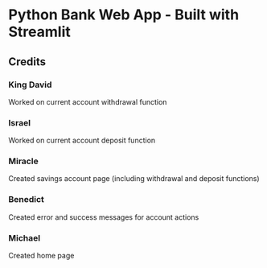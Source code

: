 # Python Bank Web App - Built with Streamlit
## Credits
### King David
Worked on current account withdrawal function
### Israel
Worked on current account deposit function
### Miracle
Created savings account page (including withdrawal and deposit functions)
### Benedict
Created error and success messages for account actions
### Michael
Created home page